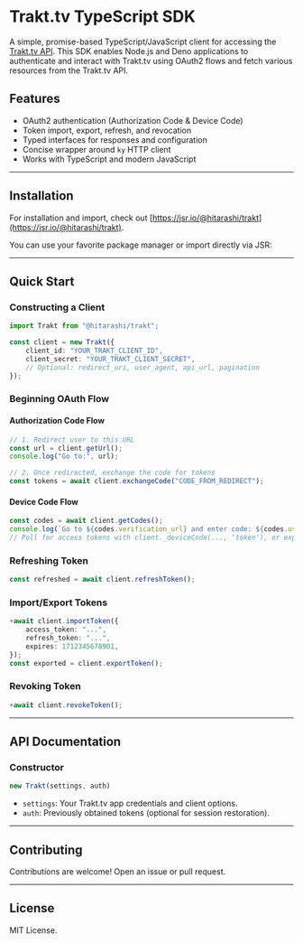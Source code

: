 # Trakt.tv TypeScript SDK

A simple, promise-based TypeScript/JavaScript client for accessing the [Trakt.tv API](https://trakt.docs.apiary.io/).
This SDK enables Node.js and Deno applications to authenticate and interact with Trakt.tv using OAuth2 flows and fetch
various resources from the Trakt.tv API.

## Features

- OAuth2 authentication (Authorization Code & Device Code)
- Token import, export, refresh, and revocation
- Typed interfaces for responses and configuration
- Concise wrapper around `ky` HTTP client
- Works with TypeScript and modern JavaScript

---

## Installation

For installation and import, check out [https://jsr.io/@hitarashi/trakt](https://jsr.io/@hitarashi/trakt).

You can use your favorite package manager or import directly via JSR:

---

## Quick Start

### Constructing a Client

```typescript
import Trakt from "@hitarashi/trakt";

const client = new Trakt({
    client_id: "YOUR_TRAKT_CLIENT_ID",
    client_secret: "YOUR_TRAKT_CLIENT_SECRET",
    // Optional: redirect_uri, user_agent, api_url, pagination
});
```

### Beginning OAuth Flow

#### Authorization Code Flow

```typescript
// 1. Redirect user to this URL
const url = client.getUrl();
console.log("Go to:", url);

// 2. Once redirected, exchange the code for tokens
const tokens = await client.exchangeCode("CODE_FROM_REDIRECT");
```

#### Device Code Flow

```typescript
const codes = await client.getCodes();
console.log(`Go to ${codes.verification_url} and enter code: ${codes.user_code}`);
// Poll for access tokens with client._deviceCode(..., 'token'), or expand as needed
```

### Refreshing Token

```typescript
const refreshed = await client.refreshToken();
```

### Import/Export Tokens

```typescript
+await client.importToken({
    access_token: "...",
    refresh_token: "...",
    expires: 1712345678901,
});
const exported = client.exportToken();
```

### Revoking Token

```typescript
+await client.revokeToken();
```

---

## API Documentation

### Constructor

```typescript
new Trakt(settings, auth)
```

- `settings`: Your Trakt.tv app credentials and client options.
- `auth`: Previously obtained tokens (optional for session restoration).

---

## Contributing

Contributions are welcome! Open an issue or pull request.

---

## License

MIT License.